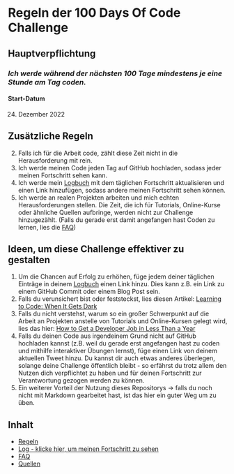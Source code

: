 # Regeln der 100 Days Of Code Challenge

## Hauptverpflichtung
### *Ich werde während der nächsten 100 Tage mindestens je eine Stunde am Tag coden.*

#### Start-Datum
24. Dezember 2022

## Zusätzliche Regeln

2. Falls ich für die Arbeit code, zählt diese Zeit nicht in die Herausforderung mit rein.
3. Ich werde meinen Code jeden Tag auf GitHub hochladen, sodass jeder meinen Fortschritt sehen kann.
4. Ich werde mein [Logbuch](log.md) mit dem täglichen Fortschritt aktualisieren und einen Link hinzufügen, sodass andere meinen Fortschritt sehen können.
5. Ich werde an realen Projekten arbeiten und mich echten Herausforderungen stellen. Die Zeit, die ich für Tutorials, Online-Kurse oder ähnliche Quellen aufbringe, werden nicht zur Challenge hinzugezählt. (Falls du gerade erst damit angefangen hast Coden zu lernen, lies die [FAQ](FAQ.md))


## Ideen, um diese Challenge effektiver zu gestalten
1. Um die Chancen auf Erfolg zu erhöhen, füge jedem deiner täglichen Einträge in deinem [Logbuch](log.md) einen Link hinzu. Dies kann z.B. ein Link zu einem GitHub Commit oder einem Blog Post sein.
2. Falls du verunsichert bist oder feststeckst, lies diesen Artikel: [Learning to Code: When It Gets Dark](https://www.freecodecamp.org/news/learning-to-code-when-it-gets-dark-e485edfb58fd)
3. Falls du nicht verstehst, warum so ein großer Schwerpunkt auf die Arbeit an Projekten anstelle von Tutorials und Online-Kursen gelegt wird, lies das hier: [How to Get a Developer Job in Less Than a Year](https://www.freecodecamp.org/news/how-to-get-a-developer-job-in-less-than-a-year-c27bbfe71645)
4. Falls du deinen Code aus irgendeinem Grund nicht auf GitHub hochladen kannst (z.B. weil du gerade erst angefangen hast zu coden und mithilfe interaktiver Übungen lernst), füge einen Link von deinem aktuellen Tweet hinzu. Du kannst dir auch etwas anderes überlegen, solange deine Challenge öffentlich bleibt - so erfährst du trotz allem den Nutzen dich verpflichtet zu haben und für deinen Fortschritt zur Verantwortung gezogen werden zu können.
5. Ein weiterer Vorteil der Nutzung dieses Repositorys -> falls du noch nicht mit Markdown gearbeitet hast, ist das hier ein guter Weg um zu üben.

## Inhalt
* [Regeln](regeln.md)
* [Log - klicke hier, um meinen Fortschritt zu sehen](log-de.md)
* [FAQ](FAQ-de.md)
* [Quellen](quellen.md)
